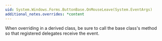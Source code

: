 ```yaml
---
uid: System.Windows.Forms.ButtonBase.OnMouseLeave(System.EventArgs)
additional_notes.overrides: *content
---
```


<p>When overriding <xref href="System.Windows.Forms.ButtonBase.OnMouseLeave(System.EventArgs)"></xref> in a derived class, be sure to call the base class's <xref href="System.Windows.Forms.ButtonBase.OnMouseLeave(System.EventArgs)"></xref> method so that registered delegates receive the event.</p>


